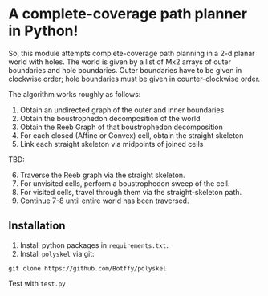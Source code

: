 # A complete-coverage path planner in Python!

So, this module attempts complete-coverage path planning in a 2-d planar world with holes. The world is given by a list of Mx2 arrays of outer boundaries and hole boundaries. Outer boundaries have to be given in clockwise order; hole boundaries must be given in counter-clockwise order.

The algorithm works roughly as follows:

1. Obtain an undirected graph of the outer and inner boundaries
2. Obtain the boustrophedon decomposition of the world
3. Obtain the Reeb Graph of that boustrophedon decomposition
4. For each closed (Affine or Convex) cell, obtain the straight skeleton
5. Link each straight skeleton via midpoints of joined cells

TBD:

6. Traverse the Reeb graph via the straight skeleton.
7. For unvisited cells, perform a boustrophedon sweep of the cell.
8. For visited cells, travel through them via the straight-skeleton path.
9. Continue 7-8 until entire world has been traversed.

## Installation
1. Install python packages in `requirements.txt`.
2. Install `polyskel` via git:

```git clone https://github.com/Botffy/polyskel```

Test with `test.py`